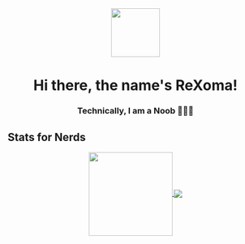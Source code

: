 <div align="center">
  <a alt="icon" href="https://Rexoma.me">
    <img align="center" src="https://telegra.ph/file/b39f80f25efbd3a7d36d4.jpg" width="96" />
  </a>
  <h1>Hi there, the name's ReXoma!</h1>
  <h3>Technically, I am a Noob 🧙🏾‍♂️</h3>
  
</div>


## Stats for Nerds


<!-- Credit: https://github.com/Rexoma/github-readme-stats -->
<div align="center">
<a href="https://github.com/Rexoma/github-readme-stats">
  <img align="center" height="165" src="https://github-readme-stats.vercel.app/api?username=Rexoma&show_icons=true&theme=radical" />
</a>
<a href="https://github.com/Rexoma/github-readme-stats">
  <img align="center" src="https://github-readme-stats.vercel.app/api/top-langs/?username=Rexoma&layout=compact&langs_count=6&theme=dracula" />
</a>
</div>
